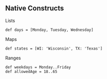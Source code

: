 ## Native Constructs

Lists
```
def days = [Monday, Tuesday, Wednesday]
```

Maps
```
def states = [WI: 'Wisconsin', TX: 'Texas']
```

Ranges
```
def weekdays = Monday..Friday
def allowedAge = 18..65
```
